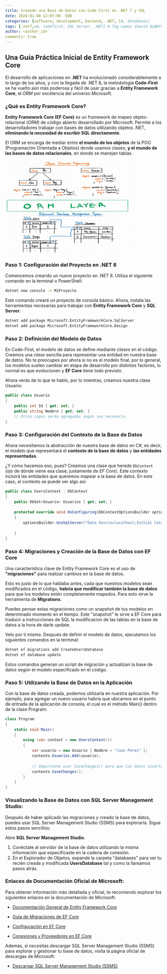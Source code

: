 ```yaml
---
title: Creando una Base de Datos con Code-First en .NET 7 y SQL
date: 2024-01-08 12:07:00 -500
categories: [software, development, backend, .NET, C#, databases] 
tags: [.net7,c#, codefirst, SQL Server, .NET] # Tag names should ALWAYS be lowercase
author: <author_id>
comments: true
---
```


## Una Guía Práctica Inicial de Entity Framework Core

El desarrollo de aplicaciones en **.NET** ha evolucionado considerablemente a lo largo de los años, y con la llegada de .NET 8, la metodología **Code-First** se ha vuelto aún más poderosa y fácil de usar gracias a **Entity Framework Core**, el *ORM* por excelencia del universo Microsoft. 

### **¿Qué es Entity Framework Core?**

**Entity Framework Core (EF Core)** es un framework de mapeo objeto-relacional (*ORM*) de código abierto desarrollado por Microsoft. Permite a los desarrolladores trabajar con bases de datos utilizando objetos .NET, **eliminando la necesidad de escribir SQL directamente**. 

El ORM se encarga de mediar entre **el mundo de los objetos** de la POO (Programación Orientada a Objetos) donde usamos clases, **y el mundo de las bases de datos relacionales**, en donde se manejan tablas. 

<img src="/assets/img/iaqbt7xhkmiol22fpnot.jpg" alt="image" width="400" height="300" />

<!-- ![image](/assets/img/iaqbt7xhkmiol22fpnot.jpg)  -->

### **Paso 1: Configuración del Proyecto en .NET 8**

Comencemos creando un nuevo proyecto en .NET 8. Utiliza el siguiente comando en la terminal o PowerShell:

```bash
dotnet new console -n MiProyecto
```

Este comando creará un proyecto de consola básico. Ahora, instala las herramientas necesarias para trabajar con **Entity Framework Core** y **SQL Server**:

```bash
dotnet add package Microsoft.EntityFrameworkCore.SqlServer
dotnet add package Microsoft.EntityFrameworkCore.Design
```

### **Paso 2: Definición del Modelo de Datos**

En Code-First, el modelo de datos se define mediante *clases* en el código. Creemos una *clase* sencilla para representar una entidad en nuestra base de datos. No te preocupes por ahora si no es el modelo final, por lo general, los modelos suelen cambiar en etapa de desarrollo por distintos factores, lo normal es que evolucionen y **EF Core** tiene todo previsto. 

Ahora verás de lo que te hablo, por lo mientras, creamos nuestra clase Usuario: 

```csharp
public class Usuario
{
    public int Id { get; set; }
    public string Nombre { get; set; }
    // Otros capos serán agregados según sea necesario
}
```

### **Paso 3: Configuración del Contexto de la Base de Datos**

Ahora necesitamos la abstracción de nuestra base de datos en C#, es decir, el modelo que representará el **contexto de la base de datos** y **las entidades representadas**.

¿Y cómo hacemos eso, pues? Creamos una clase que herede `DbContext` (ojo de dónde viene esa clase; justamente de *EF Core*). Este contexto incluirá las entidades que queremos mapear a la base de datos. En este caso, el contexto se puede ver algo así: 


```csharp
public class UsersContext : DbContext
{
    public DbSet<Usuario> Usuarios { get; set; }

    protected override void OnConfiguring(DbContextOptionsBuilder optionsBuilder)
    {
        optionsBuilder.UseSqlServer("Data Source=localhost;Initial Catalog=UsersDatabase;Integrated Security=True;");
        
    }
}
```

### **Paso 4: Migraciones y Creación de la Base de Datos con EF Core**

Una característica clave de Entity Framework Core es el uso de **"migraciones"** para realizar cambios en la base de datos. 

Esto es justo de lo que hablaba antes, cada que nuestros modelos sean modificados en el código, **habría que modificar también la base de datos** para que los modelos estén completamente mapedos. Para esto sirve la herramienta de **Migrations**. 

Puedes pensar estas migraciones como un snapshot de tus modelos en determinado momento en el tiempo. Este "snapshot" le sirve a EF Core para traducir a instrucciones de SQL la modificacion de las tablas en la base de datos a la hora de darle update. 

Velo por ti mismo. Después de definir el modelo de datos, ejecutamos los siguientes comandos en la terminal:

```bash
dotnet ef migrations add CreateUsersDatabase
dotnet ef database update
```

Estos comandos generan un script de migración y actualizan la base de datos según el modelo especificado en el código.

### **Paso 5: Utilizando la Base de Datos en la Aplicación**

Con la base de datos creada, podemos utilizarla en nuestra aplicación.
Por ejemplo, para agregar un nuevo usuario habría que ubicarnos en el punto de entrada de la aplicación de consola, el cual es el método Main() dentro de la clase Program: 

```csharp
class Program
{
    static void Main()
    {
        using (var context = new UsersContext())
        {
            var usuario = new Usuario { Nombre = "Juan Pérez" };
            contexto.Usuarios.Add(usuario);

            // Importante usar SaveChanges() para que los datos insertados persistan
            contexto.SaveChanges(); 
        }
    }
}
```
### Visualizando la Base de Datos con SQL Server Management Studio:
Después de haber aplicado las migraciones y creado la base de datos, puedes usar SQL Server Management Studio (SSMS) para explorarla. Sigue estos pasos sencillos:

Abre **SQL Server Management Studio**.

1. Conéctate al servidor de la base de datos utilizando la misma información que especificaste en la cadena de conexión.
2. En el Explorador de Objetos, expande la carpeta "databases" para ver tu recién creada y modificada **UsersDatabase** tal y como la llamamos pasos atrás.

### **Enlaces de Documentación Oficial de Microsoft:**

Para obtener información más detallada y oficial, te recomiendo explorar los siguientes enlaces en la documentación de Microsoft:

- [Documentación General de Entity Framework Core](https://docs.microsoft.com/es-es/ef/core/)

- [Guía de Migraciones de EF Core](https://docs.microsoft.com/es-es/ef/core/managing-schemas/migrations/?tabs=dotnet-core-cli)

- [Configuración en EF Core](https://docs.microsoft.com/es-es/ef/core/configurations/)

- [Conexiones y Proveedores en EF Core](https://docs.microsoft.com/es-es/ef/core/providers/)

Además, si necesitas descargar SQL Server Management Studio (SSMS) para explorar y gestionar tu base de datos, visita la página oficial de descargas de Microsoft:

- [Descargar SQL Server Management Studio (SSMS)](https://docs.microsoft.com/es-es/sql/ssms/download-sql-server-management-studio-ssms)